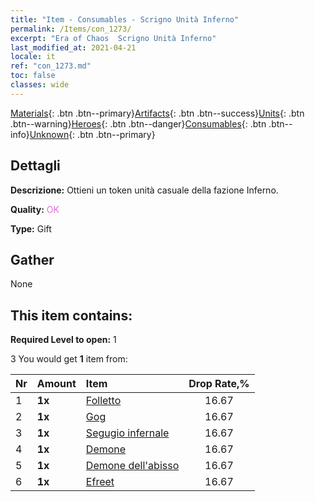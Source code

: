 ```yaml
---
title: "Item - Consumables - Scrigno Unità Inferno"
permalink: /Items/con_1273/
excerpt: "Era of Chaos  Scrigno Unità Inferno"
last_modified_at: 2021-04-21
locale: it
ref: "con_1273.md"
toc: false
classes: wide
---
```

 [Materials](/it/Items/){: .btn .btn--primary}[Artifacts](/it/Items/Artifacts/){: .btn .btn--success}[Units](/it/Items/Units/){: .btn .btn--warning}[Heroes](/it/Items/Heroes/){: .btn .btn--danger}[Consumables](/it/Items/Consumables/){: .btn .btn--info}[Unknown](/it/Items/Unknown/){: .btn .btn--primary}

## Dettagli
 **Descrizione:** Ottieni un token unità casuale della fazione Inferno.

 **Quality:** <span style="color: #DA70D6">OK</span>

 **Type:** Gift

## Gather

  None

## This item contains:

 **Required Level to open:** 1

 3 You would get **1** item  from:

  | Nr | Amount |     Item    | Drop Rate,% |
  |:---|:-------|:------------|:---------:|
  | 1 |  **1x** | [Folletto](/it/Items/unt_226/) | 16.67 | 
  | 2 |  **1x** | [Gog](/it/Items/unt_227/) | 16.67 | 
  | 3 |  **1x** | [Segugio infernale](/it/Items/unt_228/) | 16.67 | 
  | 4 |  **1x** | [Demone](/it/Items/unt_229/) | 16.67 | 
  | 5 |  **1x** | [Demone dell'abisso](/it/Items/unt_230/) | 16.67 | 
  | 6 |  **1x** | [Efreet](/it/Items/unt_231/) | 16.67 | 

